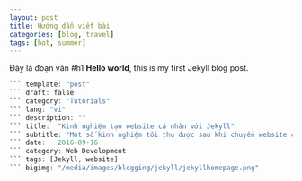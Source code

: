 ```yaml
---
layout: post
title: Hướng dẫn viết bài
categories: [blog, travel]
tags: [hot, summer]
---
```


Đây là đoạn văn
#h1
**Hello world**, this is my first Jekyll blog post.

``` a
``` template: "post"
``` draft: false
``` category: "Tutorials"
``` lang: "vi"
``` description: ""
``` title:  "Kinh nghiệm tạo website cá nhân với Jekyll"
``` subtitle: "Một số kinh nghiệm tôi thu được sau khi chuyển website cá nhân từ Wordpress sang Jekyll"
``` date:   2016-09-16
``` category: Web Development
``` tags: [Jekyll, website]
``` bigimg: "/media/images/blogging/jekyll/jekyllhomepage.png"
```
